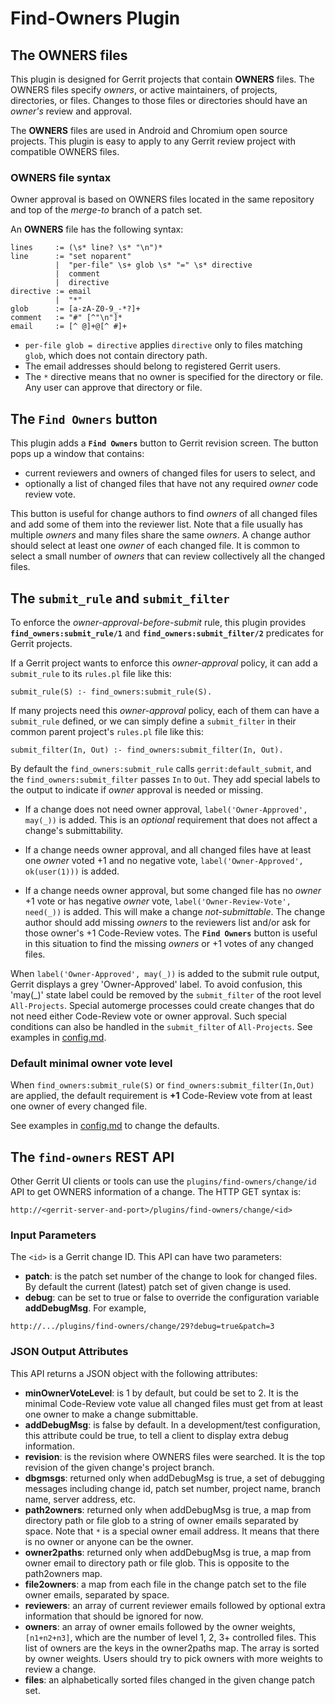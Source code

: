 # Find-Owners Plugin

## The **OWNERS** files

This plugin is designed for Gerrit projects that contain **OWNERS** files.
The OWNERS files specify *owners*, or active maintainers, of projects,
directories, or files. Changes to those files or directories  should have
an *owner's* review and approval.

The **OWNERS** files are used in Android and Chromium open source projects.
This plugin is easy to apply to any Gerrit review project with compatible
OWNERS files.

### **OWNERS** file syntax

Owner approval is based on OWNERS files located in the same
repository and top of the _merge-to_ branch of a patch set.

An **OWNERS** file has the following syntax:

```
lines     := (\s* line? \s* "\n")*
line      := "set noparent"
          |  "per-file" \s+ glob \s* "=" \s* directive
          |  comment
          |  directive
directive := email
          |  "*"
glob      := [a-zA-Z0-9_-*?]+
comment   := "#" [^"\n"]*
email     := [^ @]+@[^ #]+
```

* `per-file glob = directive` applies `directive` only to files
  matching `glob`, which does not contain directory path.
* The email addresses should belong to registered Gerrit users.
* The `*` directive means that no owner is specified for the directory
  or file. Any user can approve that directory or file.

## The **`Find Owners`** button

This plugin adds a **`Find Owners`** button to Gerrit revision screen.
The button pops up a window that contains:
  * current reviewers and owners of changed files for users to select, and
  * optionally a list of changed files that have not any required *owner*
    code review vote.

This button is useful for change authors to find *owners* of all changed
files and add some of them into the reviewer list.
Note that a file usually has multiple *owners* and many files
share the same *owners*. A change author should select at least one *owner*
of each changed file. It is common to select a small number of *owners*
that can review collectively all the changed files.

## The **`submit_rule`** and **`submit_filter`**

To enforce the *owner-approval-before-submit* rule, this plugin provides
**`find_owners:submit_rule/1`** and **`find_owners:submit_filter/2`**
predicates for Gerrit projects.

If a Gerrit project wants to enforce this *owner-approval* policy,
it can add a `submit_rule` to its `rules.pl` file like this:
```
submit_rule(S) :- find_owners:submit_rule(S).
```

If many projects need this *owner-approval* policy,
each of them can have a `submit_rule` defined, or we can simply
define a `submit_filter` in their common parent project's
`rules.pl` file like this:
```
submit_filter(In, Out) :- find_owners:submit_filter(In, Out).
```

By default the `find_owners:submit_rule` calls `gerrit:default_submit`,
and the `find_owners:submit_filter` passes `In` to `Out`.
They add special labels to the output to indicate if *owner* approval
is needed or missing.

* If a change does not need owner approval, `label('Owner-Approved', may(_))`
  is added. This is an *optional* requirement that does not affect
  a change's submittability.

* If a change needs owner approval, and all changed files have at least one
  *owner* voted +1 and no negative vote,
  `label('Owner-Approved', ok(user(1)))` is added.

* If a change needs owner approval, but some changed file has no *owner*
  +1 vote or has negative *owner* vote,
  `label('Owner-Review-Vote', need(_))` is added.
  This will make a change *not-submittable*.
  The change author should add missing *owners* to the
  reviewers list and/or ask for those owner's +1 Code-Review votes.
  The **`Find Owners`** button is useful in this situation to find
  the missing *owners* or +1 votes of any changed files.

When `label('Owner-Approved', may(_))` is added to the submit rule output,
Gerrit displays a grey 'Owner-Approved' label. To avoid confusion,
this 'may(_)' state label could be removed by the `submit_filter` of
the root level `All-Projects`. Special automerge processes could
create changes that do not need either Code-Review vote or owner approval.
Such special conditions can also be handled in the `submit_filter`
of `All-Projects`. See examples in [config.md](config.md).

### Default minimal owner vote level

When `find_owners:submit_rule(S)` or `find_owners:submit_filter(In,Out)`
are applied, the default requirement is **+1** Code-Review
vote from at least one owner of every changed file.

See examples in [config.md](config.md) to change the defaults.

## The **`find-owners`** REST API

Other Gerrit UI clients or tools can use the
`plugins/find-owners/change/id` API to get
OWNERS information of a change. The HTTP GET syntax is:
```
http://<gerrit-server-and-port>/plugins/find-owners/change/<id>
```

### Input Parameters

The `<id>` is a Gerrit change ID. This API can have two parameters:
* **patch**: is the patch set number of the change to look for changed files.
  By default the current (latest) patch set of given change is used.
* **debug**: can be set to true or false to override the configuration variable
  **addDebugMsg**.
For example,
```
http://.../plugins/find-owners/change/29?debug=true&patch=3
```

### JSON Output Attributes

This API returns a JSON object with the following attributes:
* **minOwnerVoteLevel**: is 1 by default, but could be set to 2.
   It is the minimal Code-Review vote value all changed files must get
   from at least one owner to make a change submittable.
* **addDebugMsg**: is false by default. In a development/test configuration,
   this attribute could be true, to tell a client to display extra debug
   information.
* **revision**: is the revision where OWNERS files were searched.
   It is the top revision of the given change's project branch.
* **dbgmsgs**: returned only when addDebugMsg is true,
   a set of debugging messages including change id, patch set number,
   project name, branch name, server address, etc.
* **path2owners**: returned only when addDebugMsg is true,
   a map from directory path or file glob to a string of owner emails
   separated by space. Note that `*` is a special owner email address.
   It means that there is no owner or anyone can be the owner.
* **owner2paths**: returned only when addDebugMsg is true,
   a map from owner email to directory path or file glob.
   This is opposite to the path2owners map.
* **file2owners**: a map from each file in the change patch set to
   the file owner emails, separated by space.
* **reviewers**: an array of current reviewer emails followed by
   optional extra information that should be ignored for now.
* **owners**: an array of owner emails followed by the owner weights,
   `[n1+n2+n3]`, which are the number of level 1, 2, 3+ controlled files.
   This list of owners are the keys in the owner2paths map.
   The array is sorted by owner weights.
   Users should try to pick owners with more weights to review a change.
* **files**: an alphabetically sorted files changed in the given change patch set.
